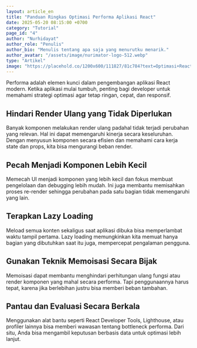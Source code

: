 ```yaml
---
layout: article_en
title: "Panduan Ringkas Optimasi Performa Aplikasi React"
date: 2025-05-20 08:15:00 +0700
category: "Tutorial"
page_id: "4"
author: "Nurhidayat"
author_role: "Penulis"
author_bio: "Menulis tentang apa saja yang menurutku menarik."
author_avatar: "/assets/image/nurimator-logo-512.webp"
type: "Artikel"
image: "https://placehold.co/1200x600/111827/81c784?text=Optimasi+React"
---
```


Performa adalah elemen kunci dalam pengembangan aplikasi React modern. Ketika aplikasi mulai tumbuh, penting bagi developer untuk memahami strategi optimasi agar tetap ringan, cepat, dan responsif.

## Hindari Render Ulang yang Tidak Diperlukan

Banyak komponen melakukan render ulang padahal tidak terjadi perubahan yang relevan. Hal ini dapat memengaruhi kinerja secara keseluruhan. Dengan menyusun komponen secara efisien dan memahami cara kerja state dan props, kita bisa mengurangi beban render.

## Pecah Menjadi Komponen Lebih Kecil

Memecah UI menjadi komponen yang lebih kecil dan fokus membuat pengelolaan dan debugging lebih mudah. Ini juga membantu memisahkan proses re-render sehingga perubahan pada satu bagian tidak memengaruhi yang lain.

## Terapkan Lazy Loading

Meload semua konten sekaligus saat aplikasi dibuka bisa memperlambat waktu tampil pertama. Lazy loading memungkinkan kita memuat hanya bagian yang dibutuhkan saat itu juga, mempercepat pengalaman pengguna.

## Gunakan Teknik Memoisasi Secara Bijak

Memoisasi dapat membantu menghindari perhitungan ulang fungsi atau render komponen yang mahal secara performa. Tapi penggunaannya harus tepat, karena jika berlebihan justru bisa memberi beban tambahan.

## Pantau dan Evaluasi Secara Berkala

Menggunakan alat bantu seperti React Developer Tools, Lighthouse, atau profiler lainnya bisa memberi wawasan tentang bottleneck performa. Dari situ, Anda bisa mengambil keputusan berbasis data untuk optimasi lebih lanjut.
